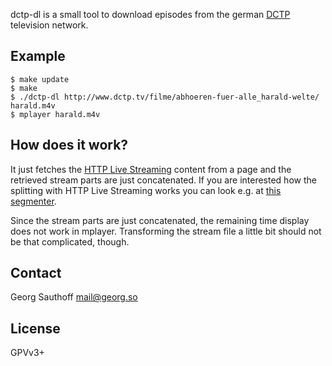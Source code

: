 dctp-dl is a small tool to download episodes from the german [DCTP][1]
television network.

## Example ##

    $ make update
    $ make
    $ ./dctp-dl http://www.dctp.tv/filme/abhoeren-fuer-alle_harald-welte/ harald.m4v
    $ mplayer harald.m4v


## How does it work? ##

It just fetches the [HTTP Live Streaming][2] content from a page and the
retrieved stream parts are just concatenated. If you are interested how the
splitting with HTTP Live Streaming works you can look e.g. at [this
segmenter][3].

Since the stream parts are just concatenated, the remaining time display does
not work in mplayer. Transforming the stream file a little bit should not be
that complicated, though.

## Contact ##

Georg Sauthoff <mail@georg.so>

## License ##

GPVv3+


[1]: http://www.dctp.tv
[2]: http://en.wikipedia.org/wiki/HTTP_Live_Streaming
[3]: https://github.com/carsonmcdonald/HTTP-Live-Video-Stream-Segmenter-and-Distributor/blob/master/live_segmenter.c
